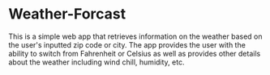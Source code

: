 # Weather-Forcast
This is a simple web app that retrieves information on the weather based on the user's inputted zip code or city.  The app provides the user with the ability to switch from Fahrenheit or Celsius as well as provides other details about the weather including wind chill, humidity, etc.
